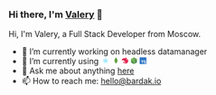### Hi there, I'm [Valery](https://github.com/bardak-dev) 👋

Hi, I'm Valery, a Full Stack Developer from Moscow.

- 💪 I’m currently working on headless datamanager
- 🧪 I’m currently using <code><img height="12" src="https://raw.githubusercontent.com/bardak-dev/bardak-dev/main/assets/react.png"></code> <code><img height="12" src="https://raw.githubusercontent.com/bardak-dev/bardak-dev/main/assets/mongodb.png"></code> <code><img height="12" src="https://raw.githubusercontent.com/bardak-dev/bardak-dev/main/assets/nestjs.png"></code> <code><img height="12" src="https://raw.githubusercontent.com/bardak-dev/bardak-dev/main/assets/nodejs.png"></code> <code><img height="12" src="https://raw.githubusercontent.com/bardak-dev/bardak-dev/main/assets/typescript.png"></code>
- 💬 Ask me about anything [here](https://github.com/bardak-dev/bardak-dev/issues)
- 📫 How to reach me: [hello@bardak.io](mailto:hello@bardak.io)
